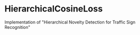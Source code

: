 # HierarchicalCosineLoss
Implementation of "Hierarchical Novelty Detection for Traffic Sign Recognition"
